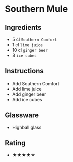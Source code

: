 # Southern Mule

## Ingredients
- 5 cl `Southern Comfort`
- 1 cl `lime juice`
- 10 cl `ginger beer`
- 8 `ice cubes`

## Instructions
- Add Southern Comfort
- Add lime juice
- Add ginger beer
- Add ice cubes

## Glassware
- Highball glass

## Rating
- ★★★★☆